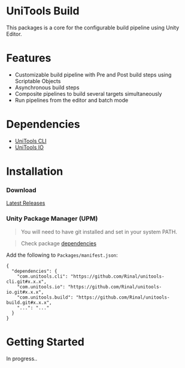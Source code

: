 # UniTools Build
This packages is a core for the configurable build pipeline using Unity Editor. 

# Features
- Customizable build pipeline with Pre and Post build steps using Scriptable Objects
- Asynchronous build steps
- Composite pipelines to build several targets simultaneously 
- Run pipelines from the editor and batch mode

# Dependencies
- [UniTools CLI](https://github.com/Rinal/unitools-cli)
- [UniTools IO](https://github.com/Rinal/unitools-io)

# Installation

### Download
[Latest Releases](../../releases/latest)

### Unity Package Manager (UPM)

> You will need to have git installed and set in your system PATH.

> Check package [dependencies](https://github.com/Rinal/unitools-build/blob/master/package.json)

Add the following to `Packages/manifest.json`:

```
{
  "dependencies": {
    "com.unitools.cli": "https://github.com/Rinal/unitools-cli.git#x.x.x",
    "com.unitools.io": "https://github.com/Rinal/unitools-io.git#x.x.x",
    "com.unitools.build": "https://github.com/Rinal/unitools-build.git#x.x.x",
    "...": "..."
  }
}
```

# Getting Started
In progress..
